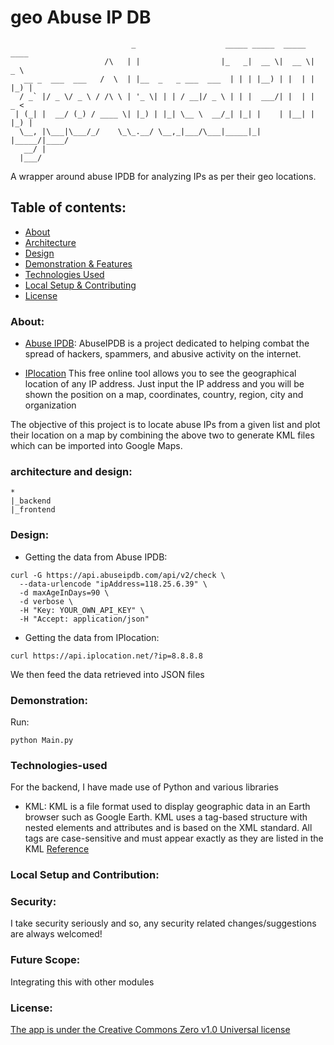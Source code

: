 # geo Abuse IP DB

```
                           _                    _____ _____  _____  ____  
                     /\   | |                  |_   _|  __ \|  __ \|  _ \ 
   __ _  ___  ___   /  \  | |__  _   _ ___  ___  | | | |__) | |  | | |_) |
  / _` |/ _ \/ _ \ / /\ \ | '_ \| | | / __|/ _ \ | | |  ___/| |  | |  _ < 
 | (_| |  __/ (_) / ____ \| |_) | |_| \__ \  __/_| |_| |    | |__| | |_) |
  \__, |\___|\___/_/    \_\_.__/ \__,_|___/\___|_____|_|    |_____/|____/ 
   __/ |                                                                  
  |___/                                                                       

```
A wrapper around abuse IPDB for analyzing IPs as per their geo locations.

## Table of contents:
- [About](#About)
- [Architecture](#architecture-and-design)
- [Design](#design)
- [Demonstration & Features](#demonstration)
- [Technologies Used](#technologies-used)
- [Local Setup & Contributing](#contributing)
- [License](#license)

### About:

* <a href="https://www.abuseipdb.com/">Abuse IPDB</a>:
AbuseIPDB is a project dedicated to helping combat the spread of hackers, spammers, and abusive activity on the internet.

* <a href="">IPlocation</a>
This free online tool allows you to see the geographical location of any IP address. Just input the IP address and you will be shown the position on a map, coordinates, country, region, city and organization

The objective of this project is to locate abuse IPs from a given list and plot their location on a map by combining the above two to generate KML files which can be imported into Google Maps.

### architecture and design:

```
*
|_backend
|_frontend

```
### Design:

* Getting the data from Abuse IPDB:
```
curl -G https://api.abuseipdb.com/api/v2/check \
  --data-urlencode "ipAddress=118.25.6.39" \
  -d maxAgeInDays=90 \
  -d verbose \
  -H "Key: YOUR_OWN_API_KEY" \
  -H "Accept: application/json"
```
* Getting the data from IPlocation:

```
curl https://api.iplocation.net/?ip=8.8.8.8

```

We then feed the data retrieved into JSON files

### Demonstration:
Run: 
```
python Main.py
```

### Technologies-used
For the backend, I have made use of Python and various libraries

* KML:
KML is a file format used to display geographic data in an Earth browser such as Google Earth. KML uses a tag-based structure with nested elements and attributes and is based on the XML standard. All tags are case-sensitive and must appear exactly as they are listed in the KML <a href="https://developers.google.com/kml/documentation/kml_tut">Reference</a>

### Local Setup and Contribution:

### Security:
I take security seriously and so, any security related changes/suggestions are always welcomed!

### Future Scope:
Integrating this with other modules

### License:
<a href="https://github.com/JadenFurtado/geoAbuseIPDB/blob/main/LICENSE.md">The app is under the Creative Commons Zero v1.0 Universal license</a>

